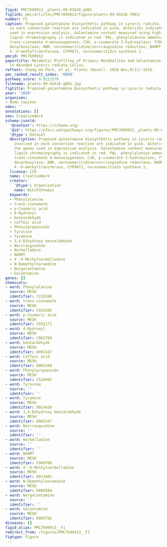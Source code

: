```yaml
---
figid: PMC7699913__plants-09-01616-g001
figlink: pmc/articles/PMC7699913/figure/plants-09-01616-f001/
number: F1
caption: Proposed galantamine biosynthetic pathway in Lycoris radiata. Enzymes involved
  in each conversion reaction are indicated in pink. Asterisks indicate the genes
  used in expression analysis. Galantamine content measured using high-performance
  liquid chromatography is indicated in red. PAL, phenylalanine ammonia-lyase; C4H,
  trans-cinnamate 4-monooxygenase; C3H, p-coumarate 3-hydroxylase; TYDC, tyrosine
  decarboxylase; NNR, noroxomaritidine/norcraugsodine reductase; N4OMT, norbelladine
  4′-O-methyltransferase, CYP96T1, noroxomaritidin synthase 1.
pmcid: PMC7699913
papertitle: Metabolic Profiling of Primary Metabolites and Galantamine Biosynthesis
  in Wounded Lycoris radiata Callus.
reftext: Chang Ha Park, et al. Plants (Basel). 2020 Nov;9(11):1616.
pmc_ranked_result_index: '6059'
pathway_score: 0.9113376
filename: plants-09-01616-g001.jpg
figtitle: Proposed galantamine biosynthetic pathway in Lycoris radiata
year: '2020'
organisms:
- Homo sapiens
ndex: ''
annotations: []
seo: CreativeWork
schema-jsonld:
  '@context': https://schema.org/
  '@id': https://pfocr.wikipathways.org/figures/PMC7699913__plants-09-01616-g001.html
  '@type': Dataset
  description: Proposed galantamine biosynthetic pathway in Lycoris radiata. Enzymes
    involved in each conversion reaction are indicated in pink. Asterisks indicate
    the genes used in expression analysis. Galantamine content measured using high-performance
    liquid chromatography is indicated in red. PAL, phenylalanine ammonia-lyase; C4H,
    trans-cinnamate 4-monooxygenase; C3H, p-coumarate 3-hydroxylase; TYDC, tyrosine
    decarboxylase; NNR, noroxomaritidine/norcraugsodine reductase; N4OMT, norbelladine
    4′-O-methyltransferase, CYP96T1, noroxomaritidin synthase 1.
  license: CC0
  name: CreativeWork
  creator:
    '@type': Organization
    name: WikiPathways
  keywords:
  - Phenylalanine
  - trans-cinnamate
  - p-Coumaric acid
  - 4-Nydroxyl
  - benzaldehyde
  - Caffeic acid
  - Phenylpropanoids
  - Tyrosine
  - Tyramine
  - 3,4-Dihydroxy benzaldehyde
  - Norcraugsodine
  - Norbelladine
  - N4OMT
  - 4'-O-Methylnorbelladine
  - N-Demethylnarwedine
  - Norgalantamine
  - Galantamine
genes: []
chemicals:
- word: Phenylalanine
  source: MESH
  identifier: C119108
- word: trans-cinnamate
  source: MESH
  identifier: C025385
- word: p-Coumaric acid
  source: MESH
  identifier: C032171
- word: 4-Nydroxyl
  source: MESH
  identifier: C082768
- word: benzaldehyde
  source: MESH
  identifier: D001547
- word: Caffeic acid
  source: MESH
  identifier: D002109
- word: Phenylpropanoids
  source: MESH
  identifier: C520402
- word: Tyrosine
  source: ''
  identifier: ''
- word: Tyramine
  source: MESH
  identifier: D014439
- word: 3,4-Dihydroxy benzaldehyde
  source: MESH
  identifier: D001547
- word: Norcraugsodine
  source: ''
  identifier: ''
- word: Norbelladine
  source: ''
  identifier: ''
- word: N4OMT
  source: MESH
  identifier: C060706
- word: 4'-O-Methylnorbelladine
  source: MESH
  identifier: D013481
- word: N-Demethylnarwedine
  source: MESH
  identifier: D009584
- word: Norgalantamine
  source: ''
  identifier: ''
- word: Galantamine
  source: MESH
  identifier: D005702
diseases: []
figid_alias: PMC7699913__F1
redirect_from: /figures/PMC7699913__F1
figtype: Figure
---
```

